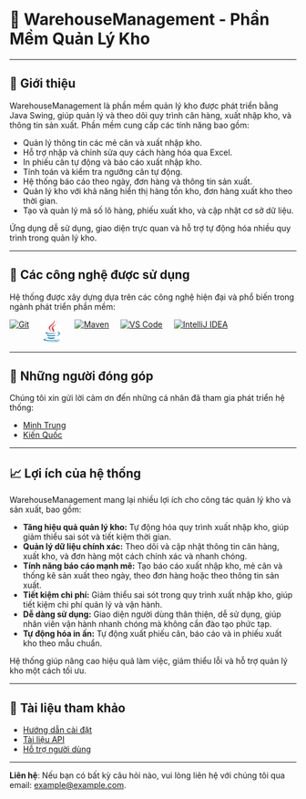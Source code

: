 # 🏡 WarehouseManagement - Phần Mềm Quản Lý Kho 

---

## 📖 Giới thiệu

WarehouseManagement là phần mềm quản lý kho được phát triển bằng Java Swing, giúp quản lý và theo dõi quy trình cân hàng, xuất nhập kho, và thông tin sản xuất. Phần mềm cung cấp các tính năng bao gồm:

- Quản lý thông tin các mẻ cân và xuất nhập kho.
- Hỗ trợ nhập và chỉnh sửa quy cách hàng hóa qua Excel.
- In phiếu cân tự động và báo cáo xuất nhập kho.
- Tính toán và kiểm tra ngưỡng cân tự động.
- Hệ thống báo cáo theo ngày, đơn hàng và thông tin sản xuất.
- Quản lý kho với khả năng hiển thị hàng tồn kho, đơn hàng xuất kho theo thời gian.
- Tạo và quản lý mã số lô hàng, phiếu xuất kho, và cập nhật cơ sở dữ liệu.

Ứng dụng dễ sử dụng, giao diện trực quan và hỗ trợ tự động hóa nhiều quy trình trong quản lý kho.

---

## 🚀 Các công nghệ được sử dụng

Hệ thống được xây dựng dựa trên các công nghệ hiện đại và phổ biến trong ngành phát triển phần mềm:

<p align="center" style="display: flex; flex-wrap: wrap; gap: 20px;">
  <a href="https://git-scm.com/" target="_blank" rel="noreferrer">
    <img src="https://www.vectorlogo.zone/logos/github/github-icon.svg" alt="Git" width="40" height="40"/>
  </a>
  <a href="https://www.java.com" target="_blank" rel="noreferrer">
    <img src="https://raw.githubusercontent.com/devicons/devicon/master/icons/java/java-original.svg" alt="Java" width="40" height="40"/>
  </a>
  <a href="https://maven.apache.org/" target="_blank" rel="noreferrer">
    <img src="https://www.vectorlogo.zone/logos/apache_maven/apache_maven-icon.svg" alt="Maven" width="40" height="40"/>
  </a>
  <a href="https://code.visualstudio.com/" target="_blank" rel="noreferrer">
    <img src="https://www.vectorlogo.zone/logos/visualstudio_code/visualstudio_code-icon.svg" alt="VS Code" width="40" height="40"/>
  </a>
  <a href="https://www.jetbrains.com/idea/" target="_blank" rel="noreferrer">
    <img src="https://upload.wikimedia.org/wikipedia/commons/thumb/9/9c/IntelliJ_IDEA_Icon.svg/768px-IntelliJ_IDEA_Icon.svg.png" alt="IntelliJ IDEA" width="40" height="40"/>
  </a>
</p>

---

## 👥 Những người đóng góp

Chúng tôi xin gửi lời cảm ơn đến những cá nhân đã tham gia phát triển hệ thống:

- [Minh Trung](https://github.com/chauminhtrung)
- [Kiến Quốc](https://github.com/KienQuocVn)

---

## 📈 Lợi ích của hệ thống

WarehouseManagement mang lại nhiều lợi ích cho công tác quản lý kho và sản xuất, bao gồm:

- **Tăng hiệu quả quản lý kho:** Tự động hóa quy trình xuất nhập kho, giúp giảm thiểu sai sót và tiết kiệm thời gian.
- **Quản lý dữ liệu chính xác:** Theo dõi và cập nhật thông tin cân hàng, xuất kho, và đơn hàng một cách chính xác và nhanh chóng.
- **Tính năng báo cáo mạnh mẽ:** Tạo báo cáo xuất nhập kho, mẻ cân và thống kê sản xuất theo ngày, theo đơn hàng hoặc theo thông tin sản xuất.
- **Tiết kiệm chi phí:** Giảm thiểu sai sót trong quy trình xuất nhập kho, giúp tiết kiệm chi phí quản lý và vận hành.
- **Dễ dàng sử dụng:** Giao diện người dùng thân thiện, dễ sử dụng, giúp nhân viên vận hành nhanh chóng mà không cần đào tạo phức tạp.
- **Tự động hóa in ấn:** Tự động xuất phiếu cân, báo cáo và in phiếu xuất kho theo mẫu chuẩn.

Hệ thống giúp nâng cao hiệu quả làm việc, giảm thiểu lỗi và hỗ trợ quản lý kho một cách tối ưu.

---

## 📄 Tài liệu tham khảo

- [Hướng dẫn cài đặt](link_to_installation_guide)
- [Tài liệu API](https://decent-highly-bass.ngrok-free.app/swagger-ui/index.html)
- [Hỗ trợ người dùng](link_to_user_support)

---

**Liên hệ**: Nếu bạn có bất kỳ câu hỏi nào, vui lòng liên hệ với chúng tôi qua email: example@example.com.
